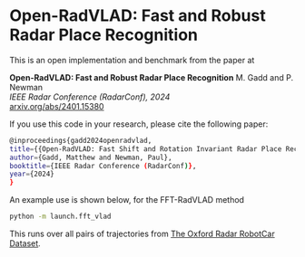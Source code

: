 # Open-RadVLAD: Fast and Robust Radar Place Recognition

This is an open implementation and benchmark from the paper at 

**Open-RadVLAD: Fast and Robust Radar Place Recognition**
M. Gadd and P. Newman <br>
*IEEE Radar Conference (RadarConf), 2024* <br>
[arxiv.org/abs/2401.15380](arxiv.org/abs/2401.15380)

If you use this code in your research, please cite the following paper:

```bash
@inproceedings{gadd2024openradvlad,
title={{Open-RadVLAD: Fast Shift and Rotation Invariant Radar Place Recognition}},
author={Gadd, Matthew and Newman, Paul},
booktitle={IEEE Radar Conference (RadarConf)},
year={2024}
}
```

An example use is shown below, for the FFT-RadVLAD method

```bash
python -m launch.fft_vlad
```

This runs over all pairs of trajectories from [The Oxford Radar RobotCar Dataset](https://oxford-robotics-institute.github.io/radar-robotcar-dataset/).